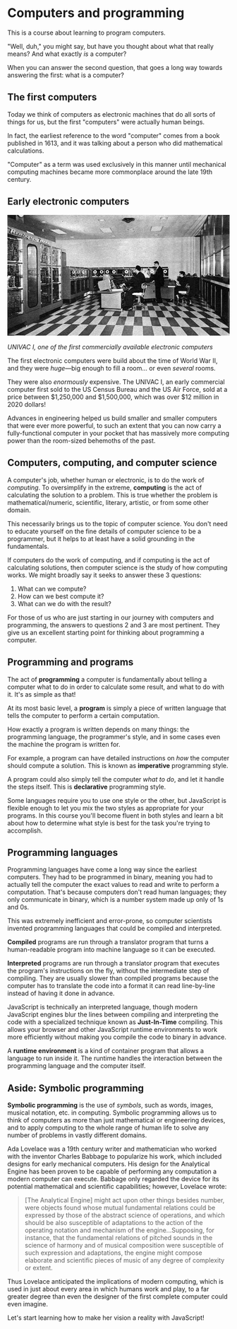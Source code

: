 # Computers and programming

This is a course about learning to program computers.

"Well, duh," you might say, but have you thought about what that really means? And what exactly *is* a computer?

When you can answer the second question, that goes a long way towards answering the first: what is a computer?

## The first computers

Today we think of computers as electronic machines that do all sorts of things for us, but the first "computers" were actually human beings.

In fact, the earliest reference to the word "computer" comes from a book published in 1613, and it was talking about a person who did mathematical calculations.

"Computer" as a term was used exclusively in this manner until mechanical computing machines became more commonplace around the late 19th century.

## Early electronic computers

![UNIVAC I, one of the first commercially available electronic computers](../img/UNIVAC-I-BRL61-0977.jpg)
<p class="caption"><i>UNIVAC I, one of the first commercially available electronic computers</i></p>

The first electronic computers were build about the time of World War II, and they were *huge*&mdash;big enough to fill a room... or even *several* rooms.

They were also *enormously* expensive. The UNIVAC I, an early commercial computer first sold to the US Census Bureau and the US Air Force, sold at a price between $1,250,000 and $1,500,000, which was over $12 million in 2020 dollars!

Advances in engineering helped us build smaller and smaller computers that were ever more powerful, to such an extent that you can now carry a fully-functional computer in your pocket that has massively more computing power than the room-sized behemoths of the past.

## Computers, computing, and computer science

A computer's job, whether human or electronic, is to do the work of *computing*. To oversimplify in the extreme, **computing** is the act of calculating the solution to a problem. This is true whether the problem is mathematical/numeric, scientific, literary, artistic, or from some other domain.

This necessarily brings us to the topic of computer science. You don't need to educate yourself on the fine details of computer science to be a programmer, but it helps to at least have a solid grounding in the fundamentals.

If computers do the work of computing, and if computing is the act of calculating solutions, then computer science is the study of how computing works. We might broadly say it seeks to answer these 3 questions:

1. What can we compute?
2. How can we best compute it?
3. What can we do with the result?

For those of us who are just starting in our journey with computers and programming, the answers to questions 2 and 3 are most pertinent. They give us an excellent starting point for thinking about programming a computer.

## Programming and programs

The act of **programming** a computer is fundamentally about telling a computer what to do in order to calculate some result, and what to do with it. It's as simple as that!

At its most basic level, a **program** is simply a piece of written language that tells the computer to perform a certain computation.

How exactly a program is written depends on many things: the programming language, the programmer's style, and in some cases even the machine the program is written for.

For example, a program can have detailed instructions on *how* the computer should compute a solution. This is known as **imperative** programming style.

A program could also simply tell the computer *what to do*, and let it handle the steps itself. This is **declarative** programming style.

Some languages require you to use one style or the other, but JavaScript is flexible enough to let you mix the two styles as appropriate for your programs. In this course you'll become fluent in both styles and learn a bit about how to determine what style is best for the task you're trying to accomplish.

## Programming languages

Programming languages have come a long way since the earliest computers. They had to be programmed in binary, meaning you had to actually tell the computer the exact values to read and write to perform a computation. That's because computers don't read human languages; they only communicate in binary, which is a number system made up only of 1s and 0s.

This was extremely inefficient and error-prone, so computer scientists invented programming languages that could be compiled and interpreted.

**Compiled** programs are run through a translator program that turns a human-readable program into machine language so it can be executed.

**Interpreted** programs are run through a translator program that executes the program's instructions on the fly, without the intermediate step of compiling. They are usually slower than compiled programs because the computer has to translate the code into a format it can read line-by-line instead of having it done in advance.

JavaScript is technically an interpreted language, though modern JavaScript engines blur the lines between compiling and interpreting the code with a specialized technique known as **Just-In-Time** compiling. This allows your browser and other JavaScript runtime environments to work more efficiently without making you compile the code to binary in advance.

A **runtime environment** is a kind of container program that allows a language to run inside it. The runtime handles the interaction between the programming language and the computer itself.

## Aside: Symbolic programming

**Symbolic programming** is the use of *symbols*, such as words, images, musical notation, etc. in computing. Symbolic programming allows us to think of computers as more than just mathematical or engineering devices, and to apply computing to the whole range of human life to solve any number of problems in vastly different domains.

Ada Lovelace was a 19th century writer and mathematician who worked with the inventor Charles Babbage to popularize his work, which included designs for early mechanical computers. His design for the Analytical Engine has been proven to be capable of performing any computation a modern computer can execute. Babbage only regarded the device for its potential mathematical and scientific capabilities; however, Lovelace wrote:

<blockquote>[The Analytical Engine] might act upon other things besides number, were objects found whose mutual fundamental relations could be expressed by those of the abstract science of operations, and which should be also susceptible of adaptations to the action of the operating notation and mechanism of the engine...Supposing, for instance, that the fundamental relations of pitched sounds in the science of harmony and of musical composition were susceptible of such expression and adaptations, the engine might compose elaborate and scientific pieces of music of any degree of complexity or extent.</blockquote>

Thus Lovelace anticipated the implications of modern computing, which is used in just about every area in which humans work and play, to a far greater degree than even the designer of the first complete computer could even imagine.

Let's start learning how to make her vision a reality with JavaScript!
